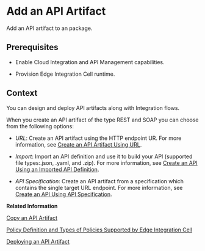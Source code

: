 <!-- loioc2fe62c32855435f8b64e0fd10c8507e -->

# Add an API Artifact

Add an API artifact to an package.



<a name="loioc2fe62c32855435f8b64e0fd10c8507e__prereq_qtk_13k_qwb"/>

## Prerequisites

-   Enable Cloud Integration and API Management capabilities.

-   Provision Edge Integration Cell runtime.




## Context

You can design and deploy API artifacts along with Integration flows.

When you create an API artifact of the type REST and SOAP you can choose from the following options:

-   *URL*: Create an API artifact using the HTTP endpoint UR. For more information, see [Create an API Artifact Using URL](create-an-api-artifact-using-url-914f57e.md).

-   *Import*: Import an API definition and use it to build your API \(supported file types:.json, .yaml, and .zip\). For more information, see [Create an API Using an Imported API Definition](create-an-api-using-an-imported-api-definition-fb99a7d.md).

-   *API Specification*: Create an API artifact from a specification which contains the single target URL endpoint. For more information, see [Create an API Using API Specification](create-an-api-using-api-specification-39c2b30.md).


**Related Information**  


[Copy an API Artifact](copy-an-api-artifact-820c9e8.md "You may want to create a copy of an existing API artifact with all its configurations and policies intact. This can be useful when you want to create a similar API but with some modifications or variations. The copy feature allows you to quickly duplicate the API artifact and make the necessary changes without starting from scratch.You can create a duplicate of an API artifact by copying it within the same package or in a different integration package within the same Integration Suite subscription.")

[Policy Definition and Types of Policies Supported by Edge Integration Cell](policy-definition-and-types-of-policies-supported-by-edge-integration-cell-c744df5.md "You can define the behavior of an API by using policy steps.")

[Deploying an API Artifact](deploying-an-api-artifact-b70e7ec.md "After creating an API artifact, it is necessary to deploy it on the chosen runtime profile in order to make it executable and ready for use.")

